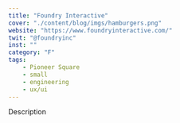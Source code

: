```yaml
---
title: "Foundry Interactive"
cover: "./content/blog/imgs/hamburgers.png"
website: "https://www.foundryinteractive.com/"
twit: "@foundryinc"
inst: ""
category: "F"
tags:
    - Pioneer Square
    - small
    - engineering
    - ux/ui
---
```


Description
